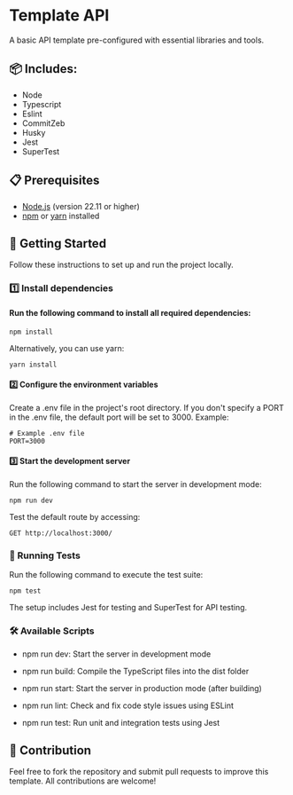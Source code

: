 # Template API

A basic API template pre-configured with essential libraries and tools.

## 📦 Includes:
- Node
- Typescript
- Eslint
- CommitZeb
- Husky
- Jest
- SuperTest


## 📋 Prerequisites

- [Node.js](https://nodejs.org/) (version 22.11 or higher)
- [npm](https://www.npmjs.com/) or [yarn](https://yarnpkg.com/) installed



## 🚀 Getting Started

Follow these instructions to set up and run the project locally.

### 1️⃣  Install dependencies

#### Run the following command to install all required dependencies:
    
    npm install  


Alternatively, you can use yarn:
    
    yarn install
    

        
#### 2️⃣ Configure the environment variables

Create a .env file in the project's root directory. If you don't specify a PORT in the .env file, the default port will be set to 3000. Example:
    
    # Example .env file
    PORT=3000

#### 3️⃣  Start the development server

Run the following command to start the server in development mode:

    npm run dev

Test the default route by accessing:

    
    GET http://localhost:3000/

### 🧪 Running Tests

Run the following command to execute the test suite:

    npm test

The setup includes Jest for testing and SuperTest for API testing.

### 🛠️ Available Scripts

- npm run dev: Start the server in development mode

- npm run build: Compile the TypeScript files into the dist folder

- npm run start: Start the server in production mode (after building)

- npm run lint: Check and fix code style issues using ESLint

- npm run test: Run unit and integration tests using Jest

## 🤝 Contribution
Feel free to fork the repository and submit pull requests to improve this template. All contributions are welcome!